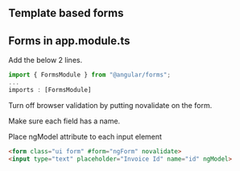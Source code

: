 ## Template based forms

## Forms in app.module.ts

Add the below 2 lines.
```typescript
import { FormsModule } from "@angular/forms";
...
imports : [FormsModule]
```

Turn off browser validation by putting novalidate on the form.

Make sure each field has a name.


Place ngModel attribute to each input element
```html
<form class="ui form" #form="ngForm" novalidate>
<input type="text" placeholder="Invoice Id" name="id" ngModel>
```
